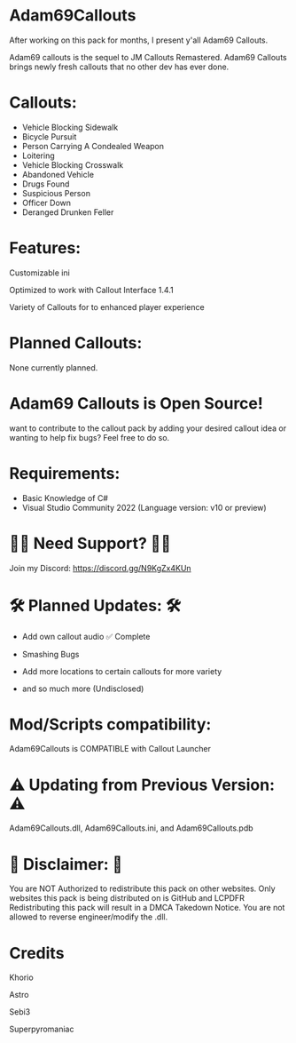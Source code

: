 # Adam69Callouts

After working on this pack for months, I present y'all Adam69 Callouts. 

Adam69 callouts is the sequel to JM Callouts Remastered. Adam69 Callouts brings newly fresh callouts that no other dev has ever done. 

# Callouts: 

* Vehicle Blocking Sidewalk
* Bicycle Pursuit
* Person Carrying A Condealed Weapon
* Loitering
* Vehicle Blocking Crosswalk
* Abandoned Vehicle
* Drugs Found
* Suspicious Person
* Officer Down
* Deranged Drunken Feller


# Features:

Customizable ini

Optimized to work with Callout Interface 1.4.1

Variety of Callouts for to enhanced player experience


# Planned Callouts:

None currently planned.

 
# Adam69 Callouts is Open Source!

want to contribute to the callout pack by adding your desired callout idea or wanting to help fix bugs? Feel free to do so.

# Requirements:

* Basic Knowledge of C# 
* Visual Studio Community 2022 (Language version: v10 or preview)

 

# 👩‍💻 Need Support? 👨‍💻

Join my Discord: https://discord.gg/N9KgZx4KUn


# 🛠️ Planned Updates: 🛠️

* Add own callout audio ✅ Complete

* Smashing Bugs

* Add more locations to certain callouts for more variety

* and so much more (Undisclosed)


# Mod/Scripts compatibility:

Adam69Callouts is COMPATIBLE with Callout Launcher

 

# ⚠️ Updating from Previous Version: ⚠️

Adam69Callouts.dll, Adam69Callouts.ini, and Adam69Callouts.pdb


# 🚫 Disclaimer: 🚫
You are NOT Authorized to redistribute this pack on other websites. Only websites this pack is being distributed on is GitHub and LCPDFR Redistributing this pack will result in a DMCA Takedown Notice. You are not allowed to reverse engineer/modify the .dll.

# Credits
Khorio

Astro

Sebi3

Superpyromaniac
